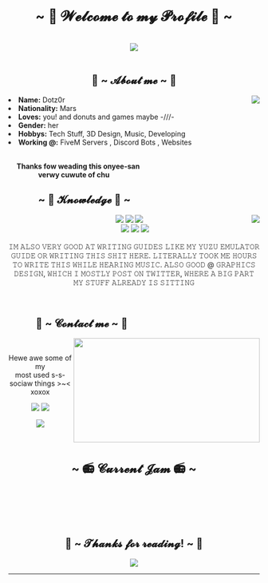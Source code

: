 <body>
    <h1 align="center">~ 💖 𝓦𝓮𝓵𝓬𝓸𝓶𝓮 𝓽𝓸 𝓶𝔂 𝓟𝓻𝓸𝓯𝓲𝓵𝓮 💖 ~</h1>
    <br>
    <div align="center">
    <img src="https://i.imgur.com/jx17oHT.gif">
    </div>
    <br>
    <div>
    <h2 align="center"> 🦊 ~ 𝓐𝓫𝓸𝓾𝓽 𝓶𝓮 ~ 🦊 </h2>
    <img src="https://64.media.tumblr.com/e1f1c97123ae217eb731500e502e0083/tumblr_n9dxcikmIU1qc9zfzo7_r1_250.gif" align="right">
    <li>
    <b>Name:</b> Dotz0r</li>
    <li>
    <b>Nationality:</b> Mars
    </li>
    <li>
    <b>Loves:</b> you! and donuts and games maybe -///-
    </li>
    <li>
    <b>Gender:</b> her
    </li>
    <li>
    <b>Hobbys:</b> Tech Stuff, 3D Design, Music, Developing
    </li>
    <li>
    <b>Working @:</b> FiveM Servers , Discord Bots , Websites
    </li>
    <br>
    <p><b>     Thanks fow weading this onyee-san<br>
                      verwy cuwute of chu</b></p>
    </div>
    <div>
    <h2 align="left">            ~ 📇 𝓚𝓷𝓸𝔀𝓵𝓮𝓭𝓰𝓮 📇 ~</h2>
    <p>
    <img src="https://i.pinimg.com/originals/8d/4b/77/8d4b77c44b7a68c0fd609411e2c0ec3c.gif" align="right">
    </div>
    <div>
    <p align="center"><img src="https://img.shields.io/badge/adobe%20photoshop%20-%2331A8FF.svg?&style=for-the-badge&logo=adobe%20photoshop&logoColor=white"/> <img src="https://img.shields.io/badge/html5%20-%23E34F26.svg?&style=for-the-badge&logo=html5&logoColor=white"/> <img src="https://img.shields.io/badge/css3%20-%231572B6.svg?&style=for-the-badge&logo=css3&logoColor=white"/><br>
     <img src="https://img.shields.io/badge/node.js%20-%2343853D.svg?&style=for-the-badge&logo=node.js&logoColor=white"/> <img src="https://img.shields.io/badge/javascript%20-%23323330.svg?&style=for-the-badge&logo=javascript&logoColor=%23F7DF1E"/> <img src="https://img.shields.io/badge/git%20-%23F05033.svg?&style=for-the-badge&logo=git&logoColor=white"/> <br><br>
    𝙸𝙼 𝙰𝙻𝚂𝙾 𝚅𝙴𝚁𝚈 𝙶𝙾𝙾𝙳 𝙰𝚃 𝚆𝚁𝙸𝚃𝙸𝙽𝙶 𝙶𝚄𝙸𝙳𝙴𝚂 𝙻𝙸𝙺𝙴 𝙼𝚈 𝚈𝚄𝚉𝚄 𝙴𝙼𝚄𝙻𝙰𝚃𝙾𝚁 𝙶𝚄𝙸𝙳𝙴 𝙾𝚁 𝚆𝚁𝙸𝚃𝙸𝙽𝙶 𝚃𝙷𝙸𝚂 𝚂𝙷𝙸𝚃 𝙷𝙴𝚁𝙴. 𝙻𝙸𝚃𝙴𝚁𝙰𝙻𝙻𝚈 𝚃𝙾𝙾𝙺 𝙼𝙴 𝙷𝙾𝚄𝚁𝚂 𝚃𝙾 𝚆𝚁𝙸𝚃𝙴 𝚃𝙷𝙸𝚂 𝚆𝙷𝙸𝙻𝙴 𝙷𝙴𝙰𝚁𝙸𝙽𝙶 𝙼𝚄𝚂𝙸𝙲. 𝙰𝙻𝚂𝙾 𝙶𝙾𝙾𝙳 @ 𝙶𝚁𝙰𝙿𝙷𝙸𝙲𝚂 𝙳𝙴𝚂𝙸𝙶𝙽, 𝚆𝙷𝙸𝙲𝙷 𝙸 𝙼𝙾𝚂𝚃𝙻𝚈 𝙿𝙾𝚂𝚃 𝙾𝙽 𝚃𝚆𝙸𝚃𝚃𝙴𝚁, 𝚆𝙷𝙴𝚁𝙴 𝙰 𝙱𝙸𝙶 𝙿𝙰𝚁𝚃 𝙼𝚈 𝚂𝚃𝚄𝙵𝙵 𝙰𝙻𝚁𝙴𝙰𝙳𝚈 𝙸𝚂 𝚂𝙸𝚃𝚃𝙸𝙽𝙶
    </p>
    <br>
    <h2>           📝 ~ 𝓒𝓸𝓷𝓽𝓪𝓬𝓽 𝓶𝓮 ~ 📝</h2>
    <img src="https://i.imgur.com/KXx0cCx.gif" align="right" width="373.5px" height="208.5px">
    <br>
    <p align="center">Hewe awe some of my <br>
    most used s-s-sociaw things >~< xoxox</p>
    <p align="center"><a href="https://twitter.com/IDotz0r" target="_blank"><img src="https://img.shields.io/badge/IDotz0r%20-%231DA1F2.svg?&style=for-the-badge&logo=Twitter&logoColor=white"/></a> <a href="https://discord.gg/UGrWaaQPRJ" target="_blank"><img src="https://img.shields.io/badge/Monster Team%20-%237289DA.svg?&style=for-the-badge&logo=discord&logoColor=white"/></a></p>
    <p align="center"><a href="https://www.twitch.tv/idotz0r" target="_blank"><img src="https://img.shields.io/badge/idotz0r%20-%239146FF.svg?&style=for-the-badge&logo=Twitch&logoColor=white"/></a></p>
    </div>
    <br>
    <div>
    <h2 align="center" style="font-size: 24px">~ 📻 𝓒𝓾𝓻𝓻𝓮𝓷𝓽 𝓙𝓪𝓶 📻 ~</h2>
    <br>
    <div align="center"><p>
    <p>
    <br>
    <br>
    </div>
    <div>
    <h2 align="center">💖 ~ 𝓣𝓱𝓪𝓷𝓴𝓼 𝓯𝓸𝓻 𝓻𝓮𝓪𝓭𝓲𝓷𝓰! ~ 💖</h2>
    <div align="center">
    <img src="https://thumbs.gfycat.com/ElderlyNiceIsopod-size_restricted.gif">
    </div>
    <hr>
    </div>
    </div>
    </body>    
